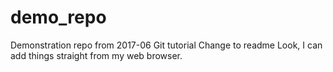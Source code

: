 # demo_repo
Demonstration repo from 2017-06 Git tutorial
Change to readme
Look, I can add things straight from my web browser.
